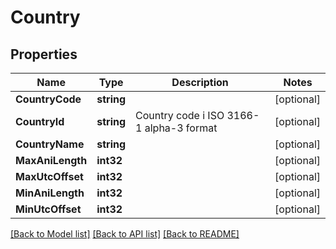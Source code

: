 # Country

## Properties

Name | Type | Description | Notes
------------ | ------------- | ------------- | -------------
**CountryCode** | **string** |  | [optional] 
**CountryId** | **string** | Country code i ISO 3166-1 alpha-3 format | [optional] 
**CountryName** | **string** |  | [optional] 
**MaxAniLength** | **int32** |  | [optional] 
**MaxUtcOffset** | **int32** |  | [optional] 
**MinAniLength** | **int32** |  | [optional] 
**MinUtcOffset** | **int32** |  | [optional] 

[[Back to Model list]](../README.md#documentation-for-models) [[Back to API list]](../README.md#documentation-for-api-endpoints) [[Back to README]](../README.md)


